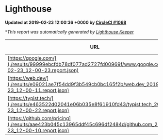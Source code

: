 
# Lighthouse

**Updated at 2019-02-23 12:00:36 +0000 by [CircleCI #1068](https://circleci.com/gh/ItinerisLtd/lighthouse-keeper-example/1068)**

**This report was automatically generated by [Lighthouse Keeper](https://github.com/itinerisltd/lighthouse-keeper)*

| URL | Performance | Accessibility | Best Practices | SEO | PWA | Updated At |
| --- | --- | --- | --- | --- | --- | --- |
| [https://google.com/](./results/99999ebcfdb78df077ad2727fd00969f/www.google.com_2019-02-23_12-00-23.report.json) | 0.96 | 0.71 | 0.93 | 0.8 | 0.58 | 2019-02-23T12:00:23.495Z |
| [https://web.dev/](./results/e09021ae7f54dd9f3b549cb0bc165f2b/web.dev_2019-02-23_12-00-11.report.json) | 0.92 | 0.93 | 1 | 0.91 | 1 | 2019-02-23T12:00:11.857Z |
| [https://typist.tech/](./results/e463522d02041e06b035e8f61910fd43/typist.tech_2019-02-23_12-00-22.report.json) | 1 |  |  |  |  | 2019-02-23T12:00:22.050Z |
| [https://github.com/pricing](./results/aae423b045c13965ddf45c696df2484d/github.com_2019-02-23_12-00-10.report.json) | 0.73 | 0.89 | 0.93 | 0.9 | 0.58 | 2019-02-23T12:00:10.659Z |
